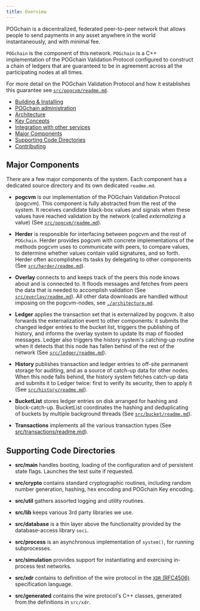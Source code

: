 ```yaml
---
title: Overview
---
```


POGchain is a decentralized, federated peer-to-peer network that allows people to
send payments in any asset anywhere in the world instantaneously, and with
minimal fee.

`POGchain` is the  component of this network. `POGchain` is a C++
implementation of the POGchain Validation Protocol configured to construct a chain
of ledgers that are guaranteed to be in agreement across all the participating
nodes at all times.

For more detail on the POGchain Validation Protocol and how it establishes this
guarantee see [`src/pogcvm/readme.md`](/src/pogcvm/readme.md).


- [Building & Installing](/INSTALL.md)
- [POGchain administration](software/admin.md)
- [Architecture](architecture.md)
- [Key Concepts](https://www.POGchain.org/developers/guides/)
- [Integration with other services](integration.md)
- [Major Components](#major-components)
- [Supporting Code Directories](#supporting-code-directories)
- [Contributing](/CONTRIBUTING.md)



## Major Components

There are a few major components of the system. Each component has a dedicated
source directory and its own dedicated `readme.md`.


* **pogcvm** is our implementation of the POGchain Validation Protocol (pogcvm). This
  component is fully abstracted from the rest of the system. It receives
  candidate black-box values and signals when these values have reached
  validation by the network (called _externalizing_ a value) (See
  [`src/pogcvm/readme.md`](/src/pogcvm/readme.md)).

* **Herder** is responsible for interfacing between pogcvm and the rest of
  `POGchain`. Herder provides pogcvm with concrete implementations of the
  methods pogcvm uses to communicate with peers, to compare values, to determine
  whether values contain valid signatures, and so forth. Herder often
  accomplishes its tasks by delegating to other components
  (See [`src/herder/readme.md`](/src/herder/readme.md)).

* **Overlay** connects to and keeps track of the peers this node knows
  about and is connected to. It floods messages and fetches from peers the data
  that is needed to accomplish validation (See
  [`src/overlay/readme.md`](/src/overlay/readme.md)). All
  other data downloads are handled without imposing on the pogcvm-nodes, see
  [`./architecture.md`](/docs/architecture.md).

* **Ledger** applies the transaction set that is externalized by pogcvm. It also
  forwards the externalization event to other components: it submits the changed
  ledger entries to the bucket list, triggers the publishing of history, and
  informs the overlay system to update its map of flooded messages. Ledger also
  triggers the history system's catching-up routine when it detects that this
  node has fallen behind of the rest of the network (See
  [`src/ledger/readme.md`](/src/ledger/readme.md)).

* **History** publishes transaction and ledger entries to off-site permanent
  storage for auditing, and as a source of catch-up data for other nodes. When
  this node falls behind, the history system fetches catch-up data and submits
  it to Ledger twice: first to verify its security, then to apply it (See
  [`src/history/readme.md`](/src/history/readme.md)).

* **BucketList** stores ledger entries on disk arranged for hashing and
  block-catch-up. BucketList coordinates the hashing and deduplicating of
  buckets by multiple background threads
  (See [`src/bucket/readme.md`](/src/bucket/readme.md)).

* **Transactions** implements all the various transaction types (See
  [src/transactions/readme.md](/src/transactions/readme.md)).


## Supporting Code Directories

* **src/main** handles booting, loading of the configuration and of persistent
  state flags. Launches the test suite if requested.

* **src/crypto** contains standard cryptographic routines, including random
  number generation, hashing, hex encoding and POGchain Key encoding.

* **src/util** gathers assorted logging and utility routines.

* **src/lib** keeps various 3rd party libraries we use.

* **src/database** is a thin layer above the functionality provided by the
  database-access library `soci`.

* **src/process** is an asynchronous implementation of `system()`, for running
  subprocesses.

* **src/simulation** provides support for instantiating and exercising
  in-process test networks.

* **src/xdr** contains to definition of the wire protocol in the [`XDR`
    (RFC4506)](https://tools.ietf.org/html/rfc4506.html) specification language.

* **src/generated** contains the wire protocol's C++ classes, generated from
  the definitions in `src/xdr`.
